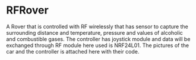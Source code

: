 # RFRover
A Rover that is controlled with RF wirelessly that has sensor to capture the surrounding distance and temperature, pressure and values of alcoholic and combustible gases. The controller has joystick module and data will be exchanged through RF module here used is NRF24L01. The pictures of the car and the controller is attached here with their code.
